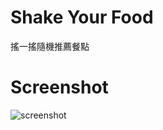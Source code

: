 # Shake Your Food

  搖一搖隨機推薦餐點

# Screenshot

  ![screenshot](https://raw.githubusercontent.com/mosluce/WhatToEat/master/screenshot.png)
